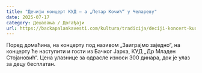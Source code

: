 ```yaml
---
title: "Дечији концерт КУД – а „Петар Кочић“ у Челареву"
date: 2025-07-17
category: Дешавања / Догађаји
url: https://backapalankavesti.com/kultura/tradicija/deciji-koncert-kud-a-petar-kocic-u-celarevu/
---
```


Поред домаћина, на концерту под називом „Заиграјмо заједно“, на концерту ће наступити и гости из Бачког Јарка, КУД „Др Младен Стојановић“. Цена улазнице за одрасле износи 300 динара, док је улаз за децу бесплатан.
